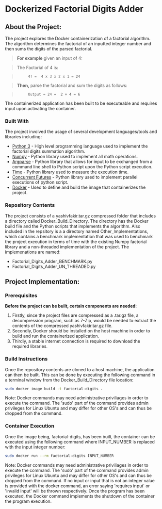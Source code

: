 # Dockerized Factorial Digits Adder

## About the Project:
The project explores the Docker containerization of a factorial algorithm. The algorithm determines the factorial of an inputted integer number and then sums the digits of the parsed factorial. 

 > **For example**  given an input of 4:
 
>The Factorial of 4 is:

>          4! =  4 x 3 x 2 x 1 = 24

>**Then,** parse the factorial and sum the digits as follows:

>          Output = 24 =  2 + 4 = 6

The containerized application has been built to be executeable and requires input upon activating the container.

### Built With 
The project involved the usage of several development languages/tools and libraries including:
- [Python 3](https://docs.python.org/3/) - High level programming language used to implement the factorial digits summation algorithm.
- [Numpy](https://numpy.org/) - Python library used to implement all math operations.
- [Argparse](https://docs.python.org/3/howto/argparse.html) -  Python library that allows for input to be exchanged from a command line shell to Python script upon the Python script execution.
- [Time](https://www.programiz.com/python-programming/time) - Python library used to measure the execution time. 
- [Concurrent Futures](https://docs.python.org/3/library/concurrent.futures.html) - Python library used to implement parallel executions of python script.  
- [Docker](https://www.docker.com/) - Used to define and build the image that containerizes the project.

### Repository Contents
The project consists of a yashivfakir.tar.gz compressed folder that includes a directory called Docker_Build_Directory. The directory has the Docker build file and the Python scripts that implements the algorithm. Also included in the repsitory is a a directory named Other_Implementations, which contains a benchmark implementation that was used to benchmark the project execution in terms of time with the existing Numpy factorial library and a non-threaded implementation of the project. The implemenations are named:
- Factorial_Digits_Adder_BENCHMARK.py
- Factorial_Digits_Adder_UN_THREADED.py


## Project Implementation:

### Prerequisites
**Before the project can be built, certain components are needed:**

1. Firstly, since the project files are compressed as a .tar.gz file, a decompression program, such as 7-Zip, would be needed to extract the contents of the compressed yashivfakir.tar.gz file.
2. Secondly, Docker should be installed on the host machine in order to build and run the containerized application.
3. Thirdly, a stable internet connection is required to download the required libraries.

### Build Instructions

Once the repository contents are cloned to a host machine, the application can then be built.
This can be done by executing the following command in a terminal window from the Docker_Build_Directory file location:

```bash
sudo docker image build -t factorial-digits .
```
Note: Docker commands may need administrative priviliages in order to execute the command. The 'sudo' part of the command provides admin privileges for Linux Ubuntu and may differ for other OS's and can thus be dropped from the command.

### Container Execution

Once the image being, factorial-digits, has been built, the container can be executed using the following command where INPUT_NUMBER is replaced with the input integer number:

```bash
sudo docker run --rm factorial-digits INPUT_NUMBER
```
Note: Docker commands may need administrative priviliages in order to execute the command. The 'sudo' part of the command provides admin privileges for Linux Ubuntu and may differ for other OS's and can thus be dropped from the command.
If no input or input that is not an integer value is provided with the docker command, an error saying 'requires input' or 'invalid input' will be thrown respectively. Once the program has been executed, the Docker command implements the shutdown of the container the program execution.
